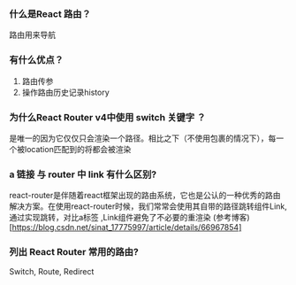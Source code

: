 ### 什么是React 路由？

路由用来导航

### 有什么优点？

1. 路由传参
2. 操作路由历史记录history

### 为什么React Router v4中使用 switch 关键字 ？
<Switch>是唯一的因为它仅仅只会渲染一个路径。相比之下（不使用<Switch>包裹的情况下），每一个被location匹配到的<Route>将都会被渲染

### a 链接 与 router 中 link 有什么区别?

react-router是伴随着react框架出现的路由系统，它也是公认的一种优秀的路由解决方案。在使用react-router时候，我们常常会使用其自带的路径跳转组件Link,通过<Link to="path"></Link>实现跳转，对比a标签 ,Link组件避免了不必要的重渲染
(参考博客)[https://blog.csdn.net/sinat_17775997/article/details/66967854]

### 列出 React Router 常用的路由?
Switch, Route, Redirect